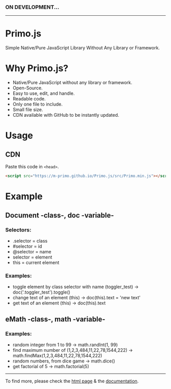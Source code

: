### ON DEVELOPMENT...

---

# Primo.js
Simple Native/Pure JavaScript Library Without Any Library or Framework.


# Why Primo.js?
- Native/Pure JavaScript without any library or framework.
- Open-Source.
- Easy to use, edit, and handle.
- Readable code.
- Only one file to include.
- Small file size.
- CDN available with GitHub to be instantly updated.


# Usage
## CDN
Paste this code in ```<head>```.
```html
<script src="https://m-primo.github.io/Primo.js/src/Primo.min.js"></script>
```


# Example
## Document -class-, doc -variable-
### Selectors:
* .selector = class
* #selector = id
* @selector = name
* selector = element
* this = current element

### Examples:
* toggle element by class selector with name (toggler_test) -> doc('.toggler_test').toggle()
* change text of an element (this) -> doc(this).text = 'new text'
* get text of an element (this) -> doc(this).text

## eMath -class-, math -variable-
### Examples:
* random integer from 1 to 99 -> math.randInt(1, 99)
* find maximum number of (1,2,3,484,11,22,78,1544,222) -> math.findMax(1,2,3,484,11,22,78,1544,222)
* random numbers, from dice game -> math.dice()
* get factorial of 5 -> math.factorial(5)

---

To find more, please check the [html page](test/primojs.html) & the [documentation](docs/documentation.md).
